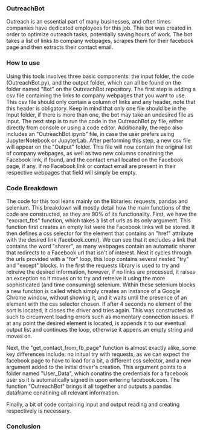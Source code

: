 ### OutreachBot
Outreach is an essential part of many businesses, and often times companies have dedicated employees for this job. This bot was created in order to optimize outreach tasks, potentially saving hours of work. The bot takes a list of links to company webpages, scrapes them for their facebook page and then extracts their contact email.

### How to use
Using this tools involves three basic components: the input folder, the code (OutreachBot.py), and the output folder, which can all be found on the folder named "Bot" on the OutreachBot repository.
The first step is adding a csv file containing the links to company webpages that you want to use. This csv file should only contain a column of links and any header, note that this header is obligatory. Keep in mind that only one file should be in the Input folder, if there is more than one, the bot may take an undesired file as input.
The next step is to run the code in the OutreachBot.py file, either directly from console or using a code editor. Additionally, the repo also includes an "OutreachBot.ipynb" file, in case the user prefers using JupyterNotebook or JupyterLab.
After performing this step, a new csv file will appear on the "Output" folder. This file will now contain the original list of company webpages, as well as two new columns conatining the Facebook link, if found, and the contact email located on the Facebook page, if any. If no Facebook link or contact email are present in their respective webpages that field will simply be empty.

### Code Breakdown
The code for this tool leans mainly on the libraries: requests, pandas and selenium. This breakdown will mostly detail how the main functions of the code are constructed, as they are 90% of its functionality.
First, we have the "excract_fbs" function, which takes a list of urls as its only argument. This function first creates an empty list were the Facebook links will be stored. It then defines a css selector for the element that contains an "href" attribute with the desired link (facebook.com/). We can see that it excludes a link that contains the word "sharer", as many webpages contain an automatic sharer that redirects to a Facebook url that isn't of interest.
Next it cycles through the urls provided with a "for" loop, this loop contains several nested "try" and "except" blocks. In the first the requests library is used to try and retreive the desired information, however, if no links are processed, it raises an exception so it moves on to try and retreive it using the more sophisticated (and time consuming) selenium. Within these selenium blocks a new function is called which simply creates an instance of a Google Chrome window, without showing it, and it waits until the presence of an element with the css selector chosen. If after 4 seconds no element of the sort is located, it closes the driver and tries again. This was constructed as such to circumvent loading errors such as momentary connection issues. If at any point the desired element is located, is appends it to our eventual output list and continues the loop, otherwise it appens an empty string and moves on.

Next, the "get_contact_from_fb_page" function is almost exactly alike, some key differences include: no initual try with requests, as we can expect the facebook page to have to load for a bit, a different css selector, and a new argument added to the initial driver's creation. This argument points to a folder named "User_Data", which conatins the credentials for a facebook user so it is automatically signed in upon entering facebook.com. The function "OutreachBot" brings it all together and outputs a pandas dataframe conatining all relevant information. 

Finally, a bit of code containing input and output reading and creating respectively is necessary.

### Conclusion



